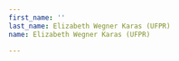 ```yaml
---
first_name: ''
last_name: Elizabeth Wegner Karas (UFPR)
name: Elizabeth Wegner Karas (UFPR)

---
```


